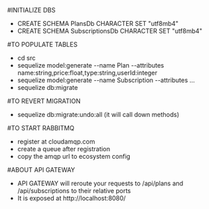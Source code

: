 #INITIALIZE DBS
- CREATE SCHEMA PlansDb CHARACTER SET "utf8mb4"
- CREATE SCHEMA SubscriptionsDb CHARACTER SET "utf8mb4"

#TO POPULATE TABLES
- cd src
- sequelize model:generate --name Plan --attributes name:string,price:float,type:string,userId:integer
- sequelize model:generate --name Subscription --attributes ...
- sequelize db:migrate

#TO REVERT MIGRATION
- sequelize db:migrate:undo:all (it will call down methods)

#TO START RABBITMQ
- register at cloudamqp.com
- create a queue after registration
- copy the amqp url to ecosystem config

#ABOUT API GATEWAY
- API GATEWAY will reroute your requests to /api/plans and /api/subscriptions to their relative ports
- It is exposed at http://localhost:8080/